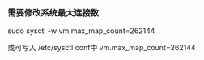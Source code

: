 ### 需要修改系统最大连接数
sudo sysctl -w vm.max_map_count=262144

或可写入
/etc/sysctl.conf中
vm.max_map_count=262144

